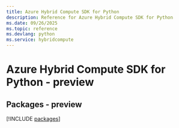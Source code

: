 ```yaml
---
title: Azure Hybrid Compute SDK for Python
description: Reference for Azure Hybrid Compute SDK for Python
ms.date: 09/26/2025
ms.topic: reference
ms.devlang: python
ms.service: hybridcompute
---
```

# Azure Hybrid Compute SDK for Python - preview
## Packages - preview
[!INCLUDE [packages](hybrid-compute-index.md)]